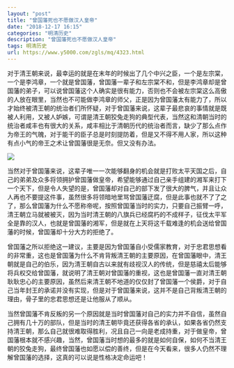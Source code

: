 ```yaml
---
layout: "post"
title: "曾国藩死也不愿做汉人皇帝"
date: "2018-12-17 16:15"
categories: "明清历史"
description: "曾国藩死也不愿做汉人皇帝"
tags: 明清历史
url: https://www.y5000.com/zgls/mq/4323.html
---
```






对于清王朝来说，最幸运的就是在末年的时候出了几个中兴之臣，一个是左宗棠，一个是李鸿章，一个就是曾国藩，曾国藩一辈子和左宗棠不和，但是李鸿章却是曾国藩的弟子，可以说曾国藩这个人确实是很有能力，否则也不会被左宗棠这么高傲的人放在眼里，当然也不可能做李鸿章的师父，正是因为曾国藩太有能力了，所以才始终被清王朝的统治者们所怀疑，对于曾国藩来说，这辈子最悲哀的事情就是既被人利用，又被人妒嫉，可谓是清王朝狡兔走狗的典型代表，当然这和清朝当时的统治者咸丰也有很大的关系，咸丰相比于清朝历代的统治者而言，缺少了那么点作为帝王的气魄，对于能干的臣子总是时刻提防着，但是又不得不用人家，所以这种有点小气的帝王之术让曾国藩很是无奈。但又没有办法。

![](https://img.y5000.com/uploads/allimg/161101/16314SY8-0.jpg)

当然对于曾国藩来说，这辈子唯一一次能够翻身的机会就是打败太平天国之后，自己的弟弟及众多将领拥护曾国藩做皇帝，希望能够通过自己亲手组建的湘军来打下一个天下，但是令人失望的是，曾国藩却对自己的部下发了很大的脾气，并且让众人再也不要提这件事，虽然很多将领暗地里骂曾国藩迂腐，但是此事也就不了了之了，那么曾国藩为什么不愿称帝呢，按照曾国藩当时的实力，只要自己振臂一呼，清王朝立马就被被灭，因为当时清王朝的八旗兵已经腐朽的不成样子，征伐太平军全是靠的汉人，也就是曾国藩的湘军，但是就在上天将这千载难逢的机会送给曾国藩的时候，曾国藩却十分大方的拒绝了。

曾国藩之所以拒绝这一建议，主要是因为曾国藩自小受儒家教育，对于忠君思想看的非常重，这也是曾国藩为什么不肯背叛清王朝的主要原因，在曾国藩眼中，清王朝就是自己的伯乐，因为清王朝自古以来就有歧视汉人的传统，但是慈禧太后能够将兵权交给曾国藩，就说明了清王朝对曾国藩的重视，这也是曾国藩一直对清王朝耿耿忠心的主要原因，虽然后来清王朝不地道的仅仅封了曾国藩一个侯爵，对于自己当年封王的承诺并没有实现，但是对于曾国藩来说，这并不是自己背叛清王朝的理由，骨子里的忠君思想还是让他服从了顺从。

当然曾国藩不肯反叛的另一个原因就是当时曾国藩对自己的实力并不自信，虽然自己拥有几十万的部队，但是当时的清王朝毕竟还获得各省的承认，如果各省仍然支持清王朝，那么自己就很难取得胜利，况且自己一向是老成持重，对于做皇帝，曾国藩根本就不感兴趣，当然，曾国藩当时想的最多的就是如何自保，如何不当清王朝的狡兔走狗，最终曾国藩也如愿以偿的善终，但是在今天看来，很多人仍然不理解曾国藩的选择，这真的可以说是性格决定命运吧！
